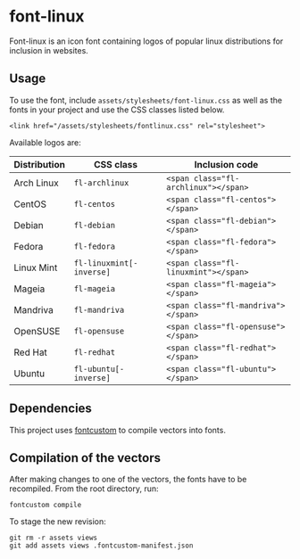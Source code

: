 # font-linux #

Font-linux is an icon font containing logos of popular linux distributions for 
inclusion in websites.

## Usage ##
To use the font, include `assets/stylesheets/font-linux.css` as well as the 
fonts in your project and use the CSS classes listed below.

	<link href="/assets/stylesheets/fontlinux.css" rel="stylesheet">

Available logos are:

| Distribution | CSS class                | Inclusion code 
| -------------|--------------------------|-------------------------------------
| Arch Linux   | `fl-archlinux`           | `<span class="fl-archlinux"></span>`
| CentOS       | `fl-centos`              | `<span class="fl-centos"></span>`
| Debian       | `fl-debian`              | `<span class="fl-debian"></span>`
| Fedora       | `fl-fedora`              | `<span class="fl-fedora"></span>`
| Linux Mint   | `fl-linuxmint[-inverse]` | `<span class="fl-linuxmint"></span>`
| Mageia       | `fl-mageia`              | `<span class="fl-mageia"></span>`
| Mandriva     | `fl-mandriva`            | `<span class="fl-mandriva"></span>`
| OpenSUSE     | `fl-opensuse`            | `<span class="fl-opensuse"></span>`
| Red Hat      | `fl-redhat`              | `<span class="fl-redhat"></span>`
| Ubuntu       | `fl-ubuntu[-inverse]`    | `<span class="fl-ubuntu"></span>`

## Dependencies ##
This project uses [fontcustom](//fontcustom.com) to compile vectors into fonts.

## Compilation of the vectors ##

After making changes to one of the vectors, the fonts have to be recompiled. 
From the root directory, run:

	fontcustom compile

To stage the new revision:

	git rm -r assets views
	git add assets views .fontcustom-manifest.json

